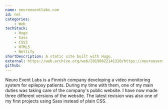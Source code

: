 ```yaml
---
name: neuroeventlabs.com
id: nel
categories:
    - Web
techStack:
    - Hugo
    - Sass
    - CSS3
    - HTML5
    - Netlify
shortDescription: A static site built with Hugo.
external: https://web.archive.org/web/20190822141320/https://neuroeventlabs.com/
github:
---
```


Neuro Event Labs is a Finnish company developing a video monitoring system for
epilepsy patients. During my time with them, one of my main duties was taking
care of the company's public website. I have now made three different versions
of the website. The latest revision was also one of my first projects using
Sass instead of plain CSS.